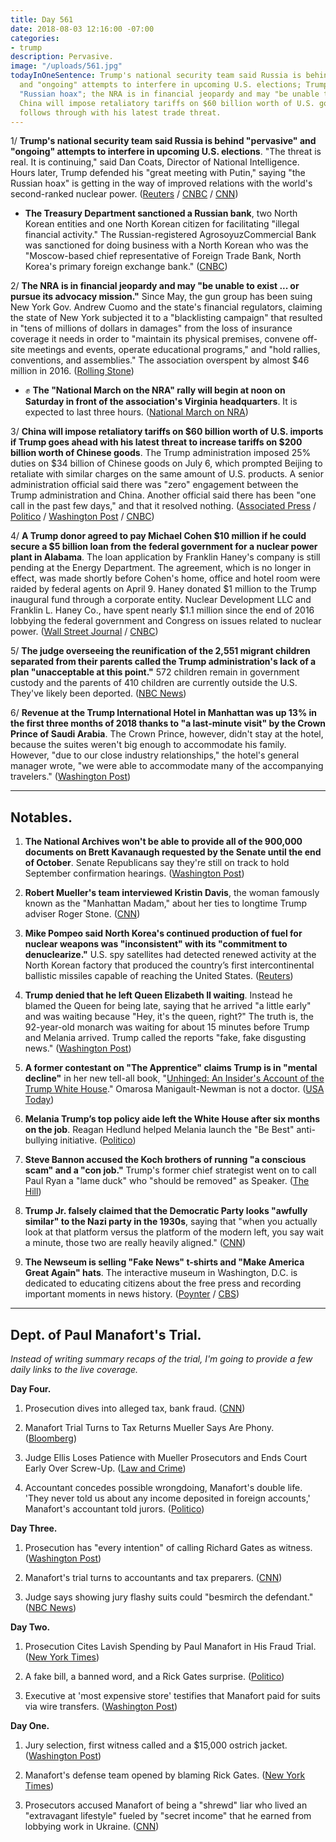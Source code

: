 ```yaml
---
title: Day 561
date: 2018-08-03 12:16:00 -07:00
categories:
- trump
description: Pervasive.
image: "/uploads/561.jpg"
todayInOneSentence: Trump's national security team said Russia is behind "pervasive"
  and "ongoing" attempts to interfere in upcoming U.S. elections; Trump bemoaned the
  "Russian hoax"; the NRA is in financial jeopardy and may "be unable to exist"; and
  China will impose retaliatory tariffs on $60 billion worth of U.S. goods if Trump
  follows through with his latest trade threat.
---
```


1/ **Trump's national security team said Russia is behind "pervasive" and "ongoing" attempts to interfere in upcoming U.S. elections**. "The threat is real. It is continuing," said Dan Coats, Director of National Intelligence. Hours later, Trump defended his "great meeting with Putin," saying "the Russian hoax" is getting in the way of improved relations with the world's second-ranked nuclear power. ([Reuters](https://www.reuters.com/article/us-usa-election-security/u-s-cites-pervasive-russian-efforts-to-weaken-election-idUSKBN1KN2KQ) / [CNBC](https://www.cnbc.com/2018/08/02/national-security-leaders-warn-of-pervasive-threats-to-us-elections.html) / [CNN](https://www.cnn.com/2018/08/02/politics/donald-trump-vladimir-putin-pennsylvania-rally/index.html))

* **The Treasury Department sanctioned a Russian bank**, two North Korean entities and one North Korean citizen for facilitating "illegal financial activity." The Russian-registered AgrosoyuzCommercial Bank was sanctioned for doing business with a North Korean who was the "Moscow-based chief representative of Foreign Trade Bank, North Korea's primary foreign exchange bank." ([CNBC](https://www.cnbc.com/2018/08/03/trump-administration-sanctions-russian-bank-for-north-korea-ties.html))

2/ **The NRA is in financial jeopardy and may "be unable to exist ... or pursue its advocacy mission."** Since May, the gun group has been suing New York Gov. Andrew Cuomo and the state's financial regulators, claiming the state of New York subjected it to a "blacklisting campaign" that resulted in "tens of millions of dollars in damages" from the loss of insurance coverage it needs in order to "maintain its physical premises, convene off-site meetings and events, operate educational programs," and "hold rallies, conventions, and assemblies." The association overspent by almost $46 million in 2016. ([Rolling Stone](https://www.rollingstone.com/politics/politics-news/nra-financial-trouble-706371/))

* ✊ **The "National March on the NRA" rally will begin at noon on Saturday in front of the association's Virginia headquarters**. It is expected to last three hours. ([National March on NRA](https://www.marchonnra.org/info))

3/ **China will impose retaliatory tariffs on $60 billion worth of U.S. imports if Trump goes ahead with his latest threat to increase tariffs on $200 billion worth of Chinese goods**. The Trump administration imposed 25% duties on $34 billion of Chinese goods on July 6, which prompted Beijing to retaliate with similar charges on the same amount of U.S. products. A senior administration official said there was "zero" engagement between the Trump administration and China. Another official said there has been "one call in the past few days," and that it resolved nothing. ([Associated Press](https://apnews.com/1c8b637bbc56404eb787acf7854d95c3) / [Politico](https://www.politico.com/story/2018/08/03/china-will-retaliate-with-tariffs-760862) / [Washington Post](https://www.washingtonpost.com/world/asia_pacific/china-warns-it-could-fire-back-with-tariffs-of-60-billion-in-us-goods/2018/08/03/57ffbf56-9716-11e8-8ffb-5de6d5e49ada_story.html) / [CNBC](https://www.cnbc.com/2018/08/03/there-is-zero-engagement-between-us-and-china-as-trade-tensions-esca.html))

4/ **A Trump donor agreed to pay Michael Cohen $10 million if he could secure a $5 billion loan from the federal government for a nuclear power plant in Alabama**. The loan application by Franklin Haney's company is still pending at the Energy Department. The agreement, which is no longer in effect, was made shortly before Cohen's home, office and hotel room were raided by federal agents on April 9. Haney donated $1 million to the Trump inaugural fund through a corporate entity. Nuclear Development LLC and Franklin L. Haney Co., have spent nearly $1.1 million since the end of 2016 lobbying the federal government and Congress on issues related to nuclear power.  ([Wall Street Journal](https://www.wsj.com/articles/top-trump-donor-agreed-to-pay-michael-cohen-10-million-for-nuclear-project-push-sources-say-1533245330) / [CNBC](https://www.cnbc.com/2018/08/02/trump-donor-agreed-to-pay-michael-cohen-10-million-in-consulting-deal.html))

5/ **The judge overseeing the reunification of the 2,551 migrant children separated from their parents called the Trump administration's lack of a plan "unacceptable at this point."** 572 children remain in government custody and the parents of 410 children are currently outside the U.S. They've likely been deported. ([NBC News](https://www.nbcnews.com/politics/immigration/judge-calls-trump-administration-family-reunification-efforts-unacceptable-n897531))

6/ **Revenue at the Trump International Hotel in Manhattan was up 13% in the first three months of 2018 thanks to "a last-minute visit" by the Crown Prince of Saudi Arabia**. The Crown Prince, however, didn't stay at the hotel, because the suites weren't big enough to accommodate his family. However, "due to our close industry relationships," the hotel's general manager wrote, "we were able to accommodate many of the accompanying travelers." ([Washington Post](https://www.washingtonpost.com/politics/at-president-trumps-hotel-in-new-york-revenue-went-up-this-spring--thanks-to-a-visit-from-big-spending-saudis/2018/08/03/58755392-9112-11e8-bcd5-9d911c784c38_story.html))

---

## Notables.

1. **The National Archives won't be able to provide all of the 900,000 documents on Brett Kavanaugh requested by the Senate until the end of October**. Senate Republicans say they're still on track to hold September confirmation hearings. ([Washington Post](https://www.washingtonpost.com/politics/national-archives-says-it-wont-be-able-to-produce-all-kavanaugh-documents-until-end-of-october/2018/08/02/011a9f1e-966f-11e8-8ffb-5de6d5e49ada_story.html))

2. **Robert Mueller's team interviewed Kristin Davis**, the woman famously known as the "Manhattan Madam," about her ties to longtime Trump adviser Roger Stone. ([CNN](https://www.cnn.com/2018/08/03/politics/mueller-davis-stone-russia-investigation/index.html))

3. **Mike Pompeo said North Korea's continued production of fuel for nuclear weapons was "inconsistent" with its "commitment to denuclearize."** U.S. spy satellites had detected renewed activity at the North Korean factory that produced the country’s first intercontinental ballistic missiles capable of reaching the United States. ([Reuters](https://www.reuters.com/article/us-asean-singapore-northkorea-usa/pompeo-says-north-korea-weapons-work-inconsistent-with-kim-pledge-idUSKBN1KO0Z5))

4. **Trump denied that he left Queen Elizabeth II waiting**. Instead he blamed the Queen for being late, saying that he arrived "a little early" and was waiting because "Hey, it's the queen, right?" The truth is, the 92-year-old monarch was waiting for about 15 minutes before Trump and Melania arrived. Trump called the reports "fake, fake disgusting news." ([Washington Post](https://www.washingtonpost.com/news/worldviews/wp/2018/08/03/president-trump-denies-he-was-late-to-meet-queen-elizabeth-brits-arent-convinced/))

5. **A former contestant on "The Apprentice" claims Trump is in "mental decline"** in her new tell-all book, "[Unhinged: An Insider's Account of the Trump White House](https://amzn.to/2Mh4Kyb)." Omarosa Manigault-Newman is not a doctor. ([USA Today](https://www.usatoday.com/story/news/politics/onpolitics/2018/08/03/omarosa-tell-all-book-claims-she-observed-trumps-mental-decline/897153002/))

6. **Melania Trump’s top policy aide left the White House after six months on the job**. Reagan Hedlund helped Melania launch the "Be Best" anti-bullying initiative. ([Politico](https://www.politico.com/story/2018/08/03/melania-trump-policy-director-leaves-white-house-761886))

7. **Steve Bannon accused the Koch brothers of running "a conscious scam" and a "con job."** Trump's former chief strategist went on to call Paul Ryan a "lame duck" who "should be removed" as Speaker. ([The Hill](http://thehill.com/homenews/administration/400188-exclusive-bannon-blasts-con-artist-kochs-lame-duck-ryan-diminished))

8. **Trump Jr. falsely claimed that the Democratic Party looks "awfully similar" to the Nazi party in the 1930s**, saying that "when you actually look at that platform versus the platform of the modern left, you say wait a minute, those two are really heavily aligned." ([CNN](https://www.cnn.com/2018/08/02/politics/donald-trump-jr-dinesh-dsouza/index.html))

9. **The Newseum is selling "Fake News" t-shirts and "Make America Great Again" hats**. The interactive museum in Washington, D.C. is dedicated to educating citizens about the free press and recording important moments in news history. ([Poynter](https://www.poynter.org/news/newseum-selling-maga-hats-and-fake-news-t-shirts) / [CBS](https://www.cbsnews.com/news/the-newseum-is-selling-fake-news-merchandise/))

---

## Dept. of Paul Manafort's Trial.

*Instead of writing summary recaps of the trial, I'm going to provide a few daily links to the live coverage.*

**Day Four.**

1. Prosecution dives into alleged tax, bank fraud. ([CNN](https://www.cnn.com/2018/08/03/politics/paul-manafort-trial-day-four/index.html))

2. Manafort Trial Turns to Tax Returns Mueller Says Are Phony. ([Bloomberg](https://www.bloomberg.com/news/articles/2018-08-03/manafort-trial-turns-to-tax-returns-mueller-says-are-phony))

3. Judge Ellis Loses Patience with Mueller Prosecutors and Ends Court Early Over Screw-Up. ([Law and Crime](https://lawandcrime.com/awkward/judge-ellis-loses-all-patience-with-prosecutors-and-ends-court-early-over-major-screw-up/))

4. Accountant concedes possible wrongdoing, Manafort's double life.
   'They never told us about any income deposited in foreign accounts,' Manafort's accountant told jurors. ([Politico](https://www.politico.com/story/2018/08/03/paul-manafort-trial-2018-761300))

**Day Three.**

1. Prosecution has "every intention" of calling Richard Gates as witness. ([Washington Post](https://www.washingtonpost.com/news/local/wp/2018/08/02/paul-manafort-trial-day-3-live-updates/))

2. Manafort's trial turns to accountants and tax preparers. ([CNN](https://www.cnn.com/2018/08/02/politics/manafort-trial-day-three/index.html))

3. Judge says showing jury flashy suits could "besmirch the defendant." ([NBC News](https://www.nbcnews.com/news/crime-courts/paul-manafort-live-blog-trump-s-former-campaign-chair-begins-n896091))

**Day Two.**

1. Prosecution Cites Lavish Spending by Paul Manafort in His Fraud Trial. ([New York Times](https://www.nytimes.com/2018/08/01/us/politics/paul-manafort-fraud-trial.html))

2. A fake bill, a banned word, and a Rick Gates surprise. ([Politico](https://www.politico.com/story/2018/08/01/paul-manafort-trial-testimony-day-2-756749))

3. Executive at 'most expensive store' testifies that Manafort paid for suits via wire transfers. ([Washington Post](https://www.washingtonpost.com/news/local/wp/2018/08/01/paul-manafort-trial-day-two/))

**Day One.**

1. Jury selection, first witness called and a $15,000 ostrich jacket. ([Washington Post](https://www.washingtonpost.com/news/local/wp/2018/07/31/paul-manafort-trial-live-coverage/))

2. Manafort's defense team opened by blaming Rick Gates. ([New York Times](https://www.nytimes.com/2018/07/31/us/politics/paul-manafort-trial.html))

3. Prosecutors accused Manafort of being a "shrewd" liar who lived an "extravagant lifestyle" fueled by "secret income" that he earned from lobbying work in Ukraine. ([CNN](https://www.cnn.com/interactive/2018/politics/paul-manafort-trial-tracker/#/virginia/all))
